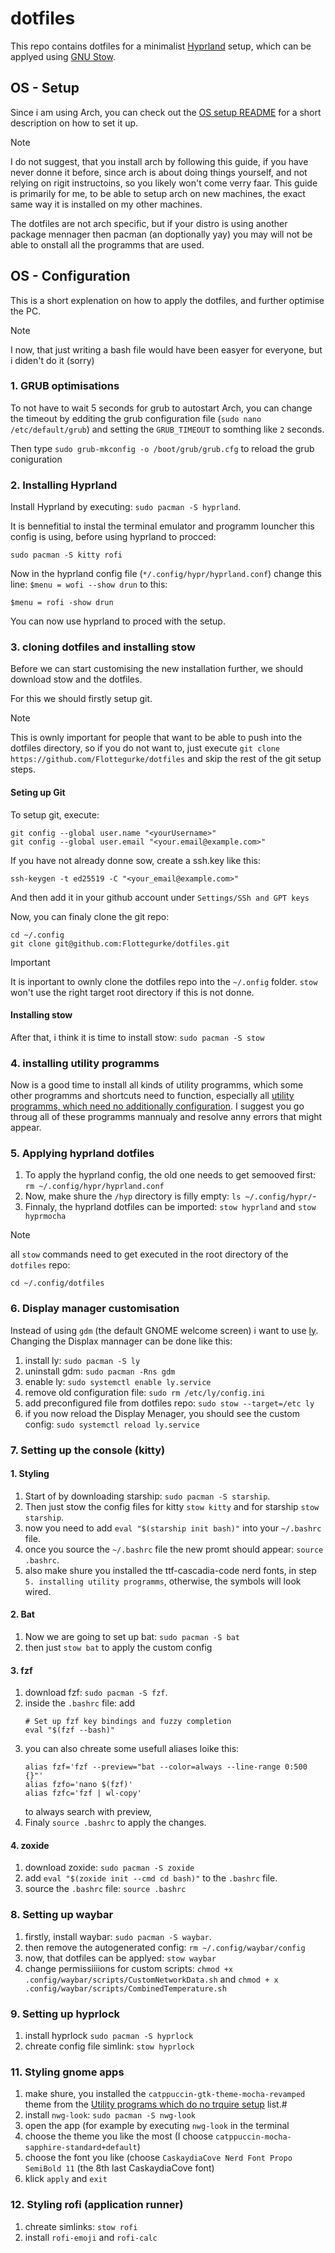 # dotfiles
This repo contains dotfiles for a minimalist [Hyprland](https://hyprland.org/) setup, which can be applyed using [GNU Stow](https://www.gnu.org/software/stow/).

## OS - Setup
Since i am using Arch, you can check out the [OS setup README](https://github.com/Flottegurke/dotfiles/blob/main/OsSetupReadme.md) for a short description on how to set it up.
> [!NOTE]
> I do not suggest, that you install arch by following this guide, if you have never donne it before, since arch is about doing things yourself, and not relying on rigit instructoins, so you likely won't come verry faar. This guide is primarily for me, to be able to setup arch on new machines, the exact same way it is installed on my other machines.
> 
> The dotfiles are not arch specific, but if your distro is using another package mennager then pacman (an doptionally yay) you may will not be able to onstall all the programms that are used. 



## OS - Configuration
This is a short explenation on how to apply the dotfiles, and further optimise the PC.
> [!NOTE]
> I now, that just writing a bash file would have been easyer for everyone, but i diden't do it (sorry)  


### 1. GRUB optimisations
To not have to wait 5 seconds for grub to autostart Arch, you can change the timeout by edditing the grub configuration file (`sudo nano /etc/default/grub`) and setting the `GRUB_TIMEOUT` to somthing like `2` seconds.

Then type `sudo grub-mkconfig -o /boot/grub/grub.cfg` to reload the grub coniguration

### 2. Installing Hyprland
Install Hyprland by executing: `sudo pacman -S hyprland`.

It is bennefitial to instal the terminal emulator and programm louncher this config is using, before using hyprland to procced:
```shell
sudo pacman -S kitty rofi
```
Now in the hyprland config file (`*/.config/hypr/hyprland.conf`) change this line: `$menu = wofi --show drun` to this:
```shell
$menu = rofi -show drun
```
You can now use hyprland to proced with the setup.


### 3. cloning dotfiles and installing stow
Before we can start customising the new installation further, we should download stow and the dotfiles.

For this we should firstly setup git.
> [!NOTE]
>  This is ownly important for people that want to be able to push into the dotfiles directory, so if you do not want to, just execute `git clone https://github.com/Flottegurke/dotfiles` and skip the rest of the git setup steps.

#### Seting up Git
To setup git, execute:
```shell
git config --global user.name "<yourUsername>"
git config --global user.email "<your.email@example.com>"
``` 
If you have not already donne sow, create a ssh.key like this:
```shell
ssh-keygen -t ed25519 -C "<your_email@example.com>"
```
And then add it in your github account under `Settings/SSh and GPT keys`


Now, you can finaly clone the git repo:
```shell
cd ~/.config
git clone git@github.com:Flottegurke/dotfiles.git
```
> [!IMPORTANT]
> It is inportant to ownly clone the dotfiles repo into the `~/.onfig` folder.
> `stow` won't use the right target root directory if this is not donne.

#### Installing stow
After that, i think it is time to install stow: `sudo pacman -S stow`

### 4. installing utility programms
Now is a good time to install all kinds of utility programms, which some other programms and shortcuts need to function, especially all [utility programms, which need no additionally configuration](https://github.com/Flottegurke/dotfiles/blob/main/ProgrammsREADME.md#utility-programms-which-need-no-additionally-configuration). 
I suggest you go throug all of these programms mannualy and resolve anny errors that might appear.


### 5. Applying hyprland dotfiles
1. To apply the hyprland config, the old one needs to get semooved first: `rm ~/.config/hypr/hyprland.conf`
2. Now, make shure the `/hyp` directory is filly empty: `ls ~/.config/hypr/`-
3. Finnaly, the hyprland dotfiles can be imported: `stow hyprland` and `stow hyprmocha`
> [!NOTE]
>  all `stow` commands need to get executed in the root directory of the `dotfiles` repo:
> ```shell
> cd ~/.config/dotfiles
> ```


### 6. Display manager customisation
Instead of using `gdm` (the default GNOME welcome screen) i want to use [ly](https://github.com/fairyglade/ly). Changing the Displax mannager can be done like this:
1. install ly: `sudo pacman -S ly`
2. uninstall gdm: `sudo pacman -Rns gdm`
3. enable ly: `sudo systemctl enable ly.service`
4. remove old configuration file: `sudo rm /etc/ly/config.ini`
5. add preconfigured file from dotfiles repo: `sudo stow --target=/etc ly`
6. if you now reload the Display Menager, you should see the custom config: `sudo systemctl reload ly.service`


### 7. Setting up the console (kitty)
#### 1. Styling
   1. Start of by downloading starship: `sudo pacman -S starship`.
   2. Then just stow the config files for kitty `stow kitty` and for starship `stow starship`.
   3. now you need to add `eval "$(starship init bash)"` into your `~/.bashrc` file.
   4. once you source the `~/.bashrc` file the new promt should appear: `source .bashrc`.
   5. also make shure you installed the 	ttf-cascadia-code nerd fonts, in step `5. installing utility programms`, otherwise, the symbols will look wired.
#### 2. Bat
   1. Now we are going to set up bat: `sudo pacman -S bat`
   2. then just `stow bat` to apply the custom config
#### 3. fzf
   1. download fzf: `sudo pacman -S fzf`.
   2. inside the `.bashrc` file: add
      ```shell
      # Set up fzf key bindings and fuzzy completion
      eval "$(fzf --bash)"
      ```
   3. you can also chreate some usefull aliases loike this:
      ```shell
      alias fzf='fzf --preview="bat --color=always --line-range 0:500 {}"'
      alias fzfo='nano $(fzf)'
      alias fzfc='fzf | wl-copy'
      ```
      to always search with preview,
   4. Finaly `source .bashrc` to apply the changes.
#### 4. zoxide
   1. download zoxide: `sudo pacman -S zoxide`
   2. add `eval "$(zoxide init --cmd cd bash)"` to the `.bashrc` file.
   5. source the `.bashrc` file: `source .bashrc`


### 8. Setting up waybar
   1. firstly, install waybar: `sudo pacman -S waybar`.
   2. then remove the autogenerated config: `rm ~/.config/waybar/config`
   3. now, that dotfiles can be applyed: `stow waybar`
   4. change permissiiiions for custom scripts: `chmod +x .config/waybar/scripts/CustomNetworkData.sh` and `chmod + x .config/waybar/scripts/CombinedTemperature.sh`


### 9. Setting up hyprlock
   1. install hyprlock `sudo pacman -S hyprlock`
   2. chreate config file simlink: `stow hyprlock`


### 11. Styling gnome apps
   1. make shure, you installed the `catppuccin-gtk-theme-mocha-revamped` theme from the [Utility programs which do no trquire setup](https://github.com/Flottegurke/dotfiles/blob/main/ProgrammsReadme.md#utility-programms-which-need-no-additionally-configuration) list.#
   2. install `nwg-look`: `sudo pacman -S nwg-look`
   3. open the app (for example by executing `nwg-look` in the terminal
   4. choose the theme you like the most (I choose `catppuccin-mocha-sapphire-standard+default`)
   5. choose the font you like (choose `CaskaydiaCove Nerd Font Propo SemiBold 11` (the 8th last CaskaydiaCove font)
   6. klick `apply` and `exit`


### 12. Styling rofi (application runner)
   1. chreate simlinks: `stow rofi`
   2. install `rofi-emoji` and `rofi-calc`

